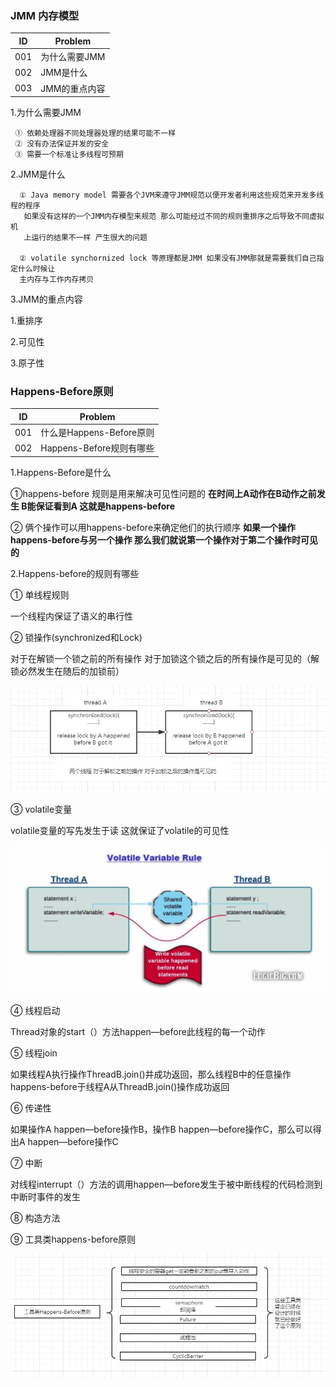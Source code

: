 ### JMM 内存模型

 | ID | Problem  |
 | --- | ---   |
 | 001 |为什么需要JMM|
 | 002 |JMM是什么|
 | 003 |JMM的重点内容|
 
 1.为什么需要JMM
 
     ① 依赖处理器不同处理器处理的结果可能不一样
     ② 没有办法保证并发的安全
     ③ 需要一个标准让多线程可预期
 2.JMM是什么
 
      ① Java memory model 需要各个JVM来遵守JMM规范以便开发者利用这些规范来开发多线程的程序
       如果没有这样的一个JMM内存模型来规范 那么可能经过不同的规则重排序之后导致不同虚拟机
       上运行的结果不一样 产生很大的问题
       
      ② volatile synchornized lock 等原理都是JMM 如果没有JMM那就是需要我们自己指定什么时候让
      主内存与工作内存拷贝 
 
 3.JMM的重点内容
 
   1.重排序
   
   2.可见性
   
   3.原子性

### Happens-Before原则   

   | ID | Problem  |
   | --- | ---   |
   | 001 |什么是Happens-Before原则 |
   | 002 |Happens-Before规则有哪些|
   
   1.Happens-Before是什么
   
   ①happens-before 规则是用来解决可见性问题的 **在时间上A动作在B动作之前发生 B能保证看到A
   这就是happens-before**
   
   ② 俩个操作可以用happens-before来确定他们的执行顺序 **如果一个操作happens-before与另一个操作
   那么我们就说第一个操作对于第二个操作时可见的**
   
   2.Happens-before的规则有哪些
   
   ① 单线程规则
   
   一个线程内保证了语义的串行性
   
   ② 锁操作(synchronized和Lock)
   
   对于在解锁一个锁之前的所有操作 对于加锁这个锁之后的所有操作是可见的（解锁必然发生在随后的加锁前）
   
   ![整体流程](https://raw.githubusercontent.com/qiurunze123/imageall/master/happens-before1.png)
   
   ③ volatile变量
   
   volatile变量的写先发生于读 这就保证了volatile的可见性
   
   ![整体流程](https://raw.githubusercontent.com/qiurunze123/imageall/master/happens-before2.png)

   ④ 线程启动
   
   Thread对象的start（）方法happen—before此线程的每一个动作
   
   ⑤ 线程join
   
   如果线程A执行操作ThreadB.join()并成功返回，那么线程B中的任意操作happens-before于线程A从ThreadB.join()操作成功返回
   
   ⑥ 传递性
   
   如果操作A happen—before操作B，操作B happen—before操作C，那么可以得出A happen—before操作C
   
   ⑦ 中断
   
   对线程interrupt（）方法的调用happen—before发生于被中断线程的代码检测到中断时事件的发生
   
   ⑧ 构造方法
   
   ⑨ 工具类happens-before原则
   
   ![整体流程](https://raw.githubusercontent.com/qiurunze123/imageall/master/happens-before.png)
